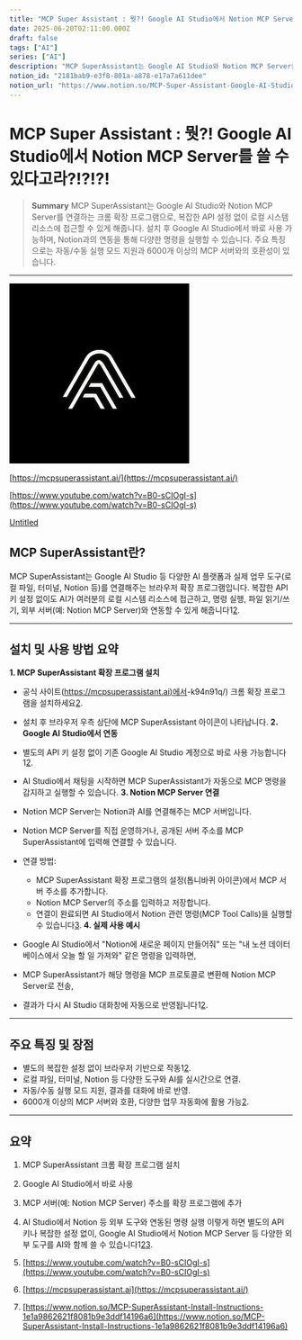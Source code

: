 ```yaml
---
title: "MCP Super Assistant : 뭣?! Google AI Studio에서 Notion MCP Server를 쓸 수 있다고라?!?!?!"
date: 2025-06-20T02:11:00.000Z
draft: false
tags: ["AI"]
series: ["AI"]
description: "MCP SuperAssistant는 Google AI Studio와 Notion MCP Server를 연결하는 크롬 확장 프로그램으로, 복잡한 API 설정 없이 로컬 시스템 리소스에 접근할 수 있게 해줍니다. 설치 후 Google AI Studio에서 바로 사용 가능하며, Notion과의 연동을 통해 다양한 명령을 실행할 수 있습니다. 주요 특징으로는 자동/수동 실행 모드 지원과 6000개 이상의 MCP 서버와의 호환성이 있습니다."
notion_id: "2181bab9-e3f8-801a-a878-e17a7a611dee"
notion_url: "https://www.notion.so/MCP-Super-Assistant-Google-AI-Studio-Notion-MCP-Server-2181bab9e3f8801aa878e17a7a611dee"
---
```


# MCP Super Assistant : 뭣?! Google AI Studio에서 Notion MCP Server를 쓸 수 있다고라?!?!?!

> **Summary**
> MCP SuperAssistant는 Google AI Studio와 Notion MCP Server를 연결하는 크롬 확장 프로그램으로, 복잡한 API 설정 없이 로컬 시스템 리소스에 접근할 수 있게 해줍니다. 설치 후 Google AI Studio에서 바로 사용 가능하며, Notion과의 연동을 통해 다양한 명령을 실행할 수 있습니다. 주요 특징으로는 자동/수동 실행 모드 지원과 6000개 이상의 MCP 서버와의 호환성이 있습니다.

---

![Image](image_6ee9c26e0937.png)

[https://mcpsuperassistant.ai/](https://mcpsuperassistant.ai/)

[https://www.youtube.com/watch?v=B0-sCIOgI-s](https://www.youtube.com/watch?v=B0-sCIOgI-s)

[Untitled](https://www.notion.so/1e1a9862621f8081b9e3ddf14196a6f7) 

## MCP SuperAssistant란?

MCP SuperAssistant는 Google AI Studio 등 다양한 AI 플랫폼과 실제 업무 도구(로컬 파일, 터미널, Notion 등)를 연결해주는 브라우저 확장 프로그램입니다. 복잡한 API 키 설정 없이도 AI가 여러분의 로컬 시스템 리소스에 접근하고, 명령 실행, 파일 읽기/쓰기, 외부 서버(예: Notion MCP Server)와 연동할 수 있게 해줍니다1[2](https://mcpsuperassistant.ai/).

---

## 설치 및 사용 방법 요약

**1. MCP SuperAssistant 확장 프로그램 설치**

- 공식 사이트([https://mcpsuperassistant.ai)에서](https://mcpsuperassistant.xn--ai)-k94n91q/) 크롬 확장 프로그램을 설치하세요[2](https://mcpsuperassistant.ai/).
- 설치 후 브라우저 우측 상단에 MCP SuperAssistant 아이콘이 나타납니다.
**2. Google AI Studio에서 연동**

- 별도의 API 키 설정 없이 기존 Google AI Studio 계정으로 바로 사용 가능합니다1[2](https://mcpsuperassistant.ai/).
- AI Studio에서 채팅을 시작하면 MCP SuperAssistant가 자동으로 MCP 명령을 감지하고 실행할 수 있습니다.
**3. Notion MCP Server 연결**

- Notion MCP Server는 Notion과 AI를 연결해주는 MCP 서버입니다.
- Notion MCP Server를 직접 운영하거나, 공개된 서버 주소를 MCP SuperAssistant에 입력해 연결할 수 있습니다.
- 연결 방법:
  - MCP SuperAssistant 확장 프로그램의 설정(톱니바퀴 아이콘)에서 MCP 서버 주소를 추가합니다.
  - Notion MCP Server의 주소를 입력하고 저장합니다.
  - 연결이 완료되면 AI Studio에서 Notion 관련 명령(MCP Tool Calls)을 실행할 수 있습니다[3](https://www.notion.so/MCP-SuperAssistant-Install-Instructions-1e1a9862621f8081b9e3ddf14196a6).
**4. 실제 사용 예시**

- Google AI Studio에서 "Notion에 새로운 페이지 만들어줘" 또는 "내 노션 데이터베이스에서 오늘 할 일 가져와" 같은 명령을 입력하면,
- MCP SuperAssistant가 해당 명령을 MCP 프로토콜로 변환해 Notion MCP Server로 전송,
- 결과가 다시 AI Studio 대화창에 자동으로 반영됩니다1[2](https://mcpsuperassistant.ai/).
---

## 주요 특징 및 장점

- 별도의 복잡한 설정 없이 브라우저 기반으로 작동1[2](https://mcpsuperassistant.ai/).
- 로컬 파일, 터미널, Notion 등 다양한 도구와 AI를 실시간으로 연결.
- 자동/수동 실행 모드 지원, 결과를 대화에 바로 반영.
- 6000개 이상의 MCP 서버와 호환, 다양한 업무 자동화에 활용 가능[2](https://mcpsuperassistant.ai/).
---

## 요약

1. MCP SuperAssistant 크롬 확장 프로그램 설치
1. Google AI Studio에서 바로 사용
1. MCP 서버(예: Notion MCP Server) 주소를 확장 프로그램에 추가
1. AI Studio에서 Notion 등 외부 도구와 연동된 명령 실행
이렇게 하면 별도의 API 키나 복잡한 설정 없이, Google AI Studio에서 Notion MCP Server 등 다양한 외부 도구를 AI와 함께 쓸 수 있습니다1[2](https://mcpsuperassistant.ai/)[3](https://www.notion.so/MCP-SuperAssistant-Install-Instructions-1e1a9862621f8081b9e3ddf14196a6).

1. [https://www.youtube.com/watch?v=B0-sCIOgI-s](https://www.youtube.com/watch?v=B0-sCIOgI-s)
1. [https://mcpsuperassistant.ai](https://mcpsuperassistant.ai/)
1. [https://www.notion.so/MCP-SuperAssistant-Install-Instructions-1e1a9862621f8081b9e3ddf14196a6](https://www.notion.so/MCP-SuperAssistant-Install-Instructions-1e1a9862621f8081b9e3ddf14196a6)
